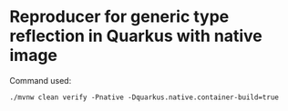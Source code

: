 # Reproducer for generic type reflection in Quarkus with native image

Command used:
```
./mvnw clean verify -Pnative -Dquarkus.native.container-build=true
```
